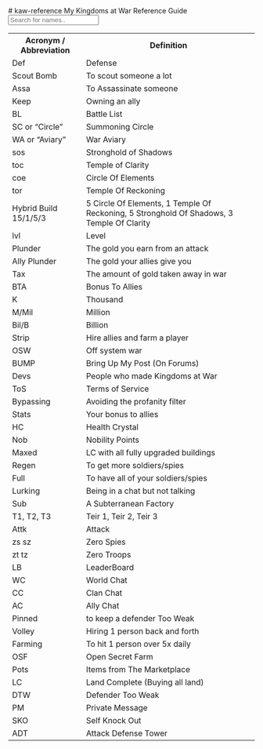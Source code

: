 <link href="//github.com/madsynn/kaw-reference/assets/css/acronyms.css" media="all" rel="stylesheet" type="text/css">
# kaw-reference
My Kingdoms at War Reference Guide


 <input type="text" id="myInput" onkeyup="myFunction()" placeholder="Search for names..">

<table id="myTable">
  <tr class="header">
    <th style="width:30%;">Acronym / Abbreviation</th>
    <th style="width:70%;">Definition</th>
  </tr>
<tr><td>Def</td><td>Defense</td></tr>

<tr><td>Scout Bomb</td><td>To scout someone a lot</td></tr>
<tr><td>Assa</td><td>To Assassinate someone</td></tr>
<tr><td>Keep</td><td>Owning an ally</td></tr>
<tr><td>BL</td><td>Battle List</td></tr>
<tr><td>SC or “Circle”</td><td>Summoning Circle</td></tr>
<tr><td>WA or “Aviary”</td><td>War Aviary</td></tr>
<tr><td>sos</td><td>Stronghold of Shadows</td></tr>
<tr><td>toc</td><td>Temple of Clarity</td></tr>
<tr><td>coe</td><td>Circle Of Elements</td></tr>
<tr><td>tor</td><td>Temple Of Reckoning</td></tr>
<tr><td>Hybrid Build 15/1/5/3</td><td>5 Circle Of Elements, 1 Temple Of Reckoning, 5 Stronghold Of Shadows, 3 Temple Of Clarity</td></tr>
<tr><td>lvl</td><td>Level</td></tr>
<tr><td>Plunder</td><td>The gold you earn from an attack</td></tr>
<tr><td>Ally Plunder</td><td>The gold your allies give you</td></tr>
<tr><td>Tax</td><td>The amount of gold taken away in war</td></tr>
<tr><td>BTA</td><td>Bonus To Allies</td></tr>
<tr><td>K</td><td>Thousand</td></tr>
<tr><td>M/Mil</td><td>Million</td></tr>
<tr><td>Bil/B</td><td>Billion</td></tr>
<tr><td>Strip</td><td>Hire allies and farm a player</td></tr>
<tr><td>OSW</td><td>Off system war</td></tr>
<tr><td>BUMP</td><td>Bring Up My Post (On Forums)</td></tr>
<tr><td>Devs</td><td>People who made Kingdoms at War</td></tr>
<tr><td>ToS</td><td>Terms of Service</td></tr>
<tr><td>Bypassing</td><td>Avoiding the profanity filter</td></tr>
<tr><td>Stats</td><td>Your bonus to allies</td></tr>
<tr><td>HC</td><td>Health Crystal</td></tr>
<tr><td>Nob</td><td>Nobility Points</td></tr>
<tr><td>Maxed</td><td>LC with all fully upgraded buildings</td></tr>
<tr><td>Regen</td><td>To get more soldiers/spies</td></tr>
<tr><td>Full</td><td>To have all of your soldiers/spies</td></tr>
<tr><td>Lurking</td><td>Being in a chat but not talking</td></tr>
<tr><td>Sub</td><td>A Subterranean Factory</td></tr>
<tr><td>T1, T2, T3</td><td>Teir 1, Teir 2, Teir 3</td></tr>
<tr><td>Attk</td><td>Attack</td></tr>
<tr><td>zs sz</td><td>Zero Spies</td></tr>
<tr><td>zt tz</td><td>Zero Troops</td></tr>
<tr><td>LB</td><td>LeaderBoard</td></tr>
<tr><td>WC</td><td>World Chat</td></tr>
<tr><td>CC</td><td>Clan Chat</td></tr>
<tr><td>AC</td><td>Ally Chat</td></tr>
<tr><td>Pinned</td><td>to keep a defender Too Weak</td></tr>
<tr><td>Volley</td><td>Hiring 1 person back and forth</td></tr>
<tr><td>Farming</td><td>To hit 1 person over 5x daily</td></tr>
<tr><td>OSF</td><td>Open Secret Farm</td></tr>
<tr><td>Pots</td><td>Items from The Marketplace</td></tr>
<tr><td>LC</td><td>Land Complete (Buying all land)</td></tr>
<tr><td>DTW</td><td>Defender Too Weak</td></tr>
<tr><td>PM</td><td>Private Message </td></tr>
<tr><td>SKO</td><td>Self Knock Out</td></tr>
<tr><td>ADT</td><td>Attack Defense Tower</td></tr>

</table>

<script>
function myFunction() {
  // Declare variables 
  var input, filter, table, tr, td, i;
  input = document.getElementById("myInput");
  filter = input.value.toUpperCase();
  table = document.getElementById("myTable");
  tr = table.getElementsByTagName("tr");

  // Loop through all table rows, and hide those who don't match the search query
  for (i = 0; i < tr.length; i++) {
    td = tr[i].getElementsByTagName("td")[0];
    if (td) {
      if (td.innerHTML.toUpperCase().indexOf(filter) > -1) {
        tr[i].style.display = "";
      } else {
        tr[i].style.display = "none";
      }
    } 
  }
}

</script>
